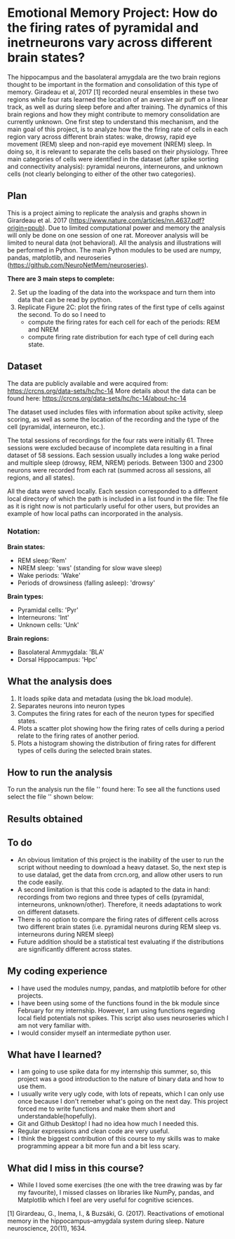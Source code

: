 # Emotional Memory Project: How do the firing rates of pyramidal and inetrneurons vary across different brain states?

The hippocampus and the basolateral amygdala are the two brain regions thought to be important in the formation and consolidation of this type of memory. Giradeau et al, 2017 [1] recorded neural ensembles in these two regions while four rats learned the location of an aversive air puff on a linear track, as well as during sleep before and after training. The dynamics of this brain regions and how they might contribute to memory consolidation are currently unknown. One first step to understand this mechanism, and the main goal of this project,  is to analyze how the the firing rate of cells in each region vary across different brain states: wake, drowsy, rapid eye movement (REM) sleep and non-rapid eye movement (NREM) sleep. In doing so, it is relevant to separate the cells based on their physiology. Three main categories of cells were identified in the dataset (after spike sorting and connectivity analysis): pyramidal neurons, interneurons, and unknown cells (not clearly belonging to either of the other two categories).


## Plan
This is a project aiming to replicate the analysis and graphs shown in Girardeau et al. 2017 (https://www.nature.com/articles/nn.4637.pdf?origin=ppub). Due to limited computational power and memory the analysis will only be done on one session of one rat. Moreover analysis will be limited to neural data (not behavioral).  All the analysis and illustrations will be performed in Python. The main Python modules to be used are numpy, pandas, matplotlib, and neuroseries (https://github.com/NeuroNetMem/neuroseries). 

**There are 3 main steps to complete:**

2. Set up the loading of the data into the workspace and turn them into data that can be read by python. 
3. Replicate Figure 2C: plot the firing rates of the first type of cells against the second. To do so I need to 
      - compute the firing rates for each cell for each of the periods: REM and NREM
      - compute firing rate distribution for each type of cell during each state.


## Dataset
The data are publicly available and were acquired from: https://crcns.org/data-sets/hc/hc-14
More details about the data can be found here: https://crcns.org/data-sets/hc/hc-14/about-hc-14

The dataset used includes files with information about spike activity, sleep scoring, as well as some the location of the recording and the type of the cell (pyramidal, interneuron, etc.). 

The total sessions of recordings for the four rats were initially 61. Three sessions were excluded because of incomplete data resulting in a final dataset of 58 sessions. Each session usually includes a long wake period and multiple sleep (drowsy, REM, NREM) periods.
Between 1300 and 2300 neurons were recorded from each rat (summed across all sessions, all regions, and all states).
 
All the data were saved locally. Each session corresponded to a different local directory of which the path is included in a list found in the file:
The file as it is right now is not particularly useful for other users, but provides an example of how local paths can incorporated in the analysis.

### Notation:
**Brain states:**
- REM sleep:'Rem'
- NREM sleep: 'sws' (standing for slow wave sleep)
- Wake periods: 'Wake'
- Periods of drowsiness (falling asleep): 'drowsy'

**Brain types:**
- Pyramidal cells: 'Pyr'
- Interneurons: 'Int'
- Unknown cells: 'Unk'

**Brain regions:**
- Basolateral Ammygdala: 'BLA'
- Dorsal Hippocampus: 'Hpc'

## What the analysis does
1. It loads spike data and metadata (using the bk.load module).
2. Separates neurons into neuron types
3. Computes the firing rates for each of the neuron types for specified states.
4. Plots a scatter plot showing how the firing rates of cells during a period relate to the firing rates of another period.
5. Plots a histogram showing the distribution of firing rates for different types of cells during the selected brain states.

## How to run the analysis
To run the analysis run the file '' found here:
To see all the functions used select the file '' shown below:

## Results obtained

## To do
- An obvious limitation of this project is the inability of the user to run the script without needing to download a heavy dataset. So, the next step is to use datalad, get the data from crcn.org, and allow other users to run the code easily. 
- A second limitation is that this code is adapted to the data in hand: recordings from two regions and three types of cells (pyramidal, interneurons, unknown/other). Therefore, it needs adaptations to work on different datasets.
- There is no option to compare the firing rates of different cells across two different brain states (i.e. pyramidal neurons during REM sleep vs. interneurons during NREM sleep)
- Future addition should be a statistical test evaluating if the distributions are significantly different across states.

## My coding experience
- I have used the modules numpy, pandas, and matplotlib before for other projects.
- I have been using some of the functions found in the bk module since February for my internship. However, I am using functions regarding local field potentials not spikes. This script also uses neuroseries which I am not very familiar with.
- I would consider myself an intermediate python user.

## What have I learned?
- I am going to use spike data for my internship this summer, so, this project was a good introduction to the nature of binary data and how to use them. 
- I usually write very ugly code, with lots of repeats, which I can only use once because I don't remeber what's going on the next day. This project forced me to write functions and make them short and understandable(hopefully).
- Git and Github Desktop! I had no idea how much I needed this.
- Regular expressions and clean code are very useful. 
- I think the biggest contribution of this course to my skills was to make programming appear a bit more fun and a bit less scary. 

## What did I miss in this course?
- While I loved some exercises (the one with the tree drawing was by far my favourite), I missed classes on libraries like NumPy, pandas, and Matplotlib which I feel are very useful for cognitive sciences.  


[1] Girardeau, G., Inema, I., & Buzsáki, G. (2017). Reactivations of emotional memory in the hippocampus–amygdala system during sleep. Nature neuroscience, 20(11), 1634.
